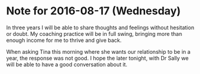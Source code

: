 # Note for 2016-08-17 (Wednesday)

In three years I will be able to share thoughts and feelings without hesitation or doubt. My coaching practice will be in full swing, bringing more than enough income for me to thrive and give back. 

When asking Tina this morning where she wants our relationship to be in a year, the response was not good. I hope the later tonight, with Dr Sally we will be able to have a good conversation about it.
